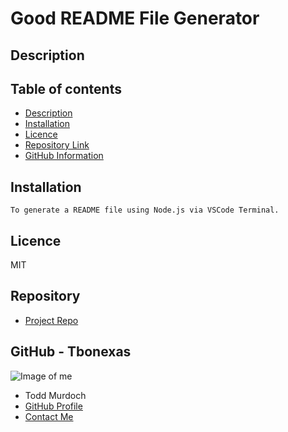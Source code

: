 
  # **Good README File Generator**
  ## Description 
  
  ## Table of contents
  - [Description](#Description)
  - [Installation](#Installation)
  - [Licence](#Licence)
  - [Repository Link](#Repository)
  - [GitHub Information](#GitHub) 
  ## Installation
    To generate a README file using Node.js via VSCode Terminal.
  ## Licence
  MIT
  ## Repository
  - [Project Repo](https://tbonexas.github.io/readmegen)
  ## GitHub - Tbonexas
  ![Image of me](https://avatars0.githubusercontent.com/u/67118229?v=4)
  - Todd Murdoch
  - [GitHub Profile](https://github.com/Tbonexas)
  - [Contact Me](null)
